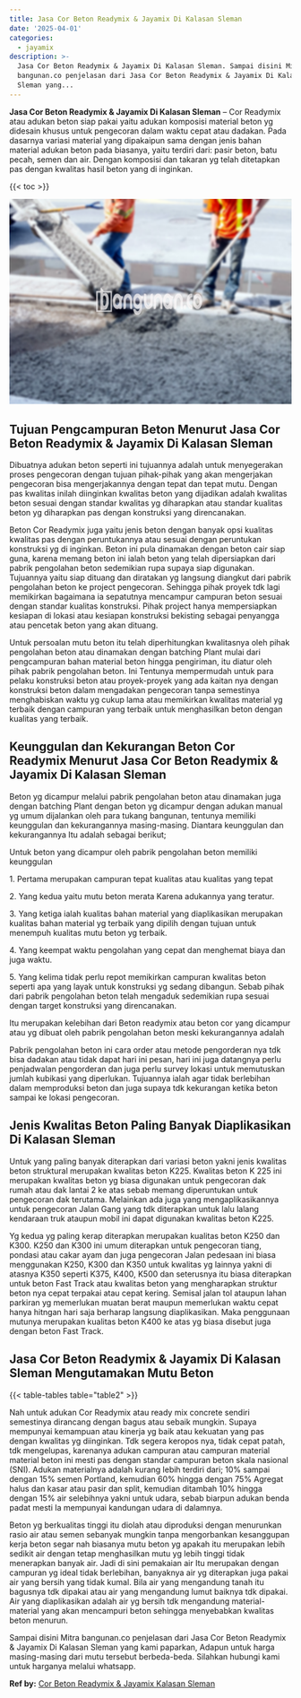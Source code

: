 ```yaml
---
title: Jasa Cor Beton Readymix & Jayamix Di Kalasan Sleman
date: '2025-04-01'
categories:
  - jayamix
description: >-
  Jasa Cor Beton Readymix & Jayamix Di Kalasan Sleman. Sampai disini Mitra
  bangunan.co penjelasan dari Jasa Cor Beton Readymix & Jayamix Di Kalasan
  Sleman yang...
---
```


**Jasa Cor Beton Readymix & Jayamix Di Kalasan Sleman** – Cor Readymix atau adukan beton siap pakai yaitu adukan komposisi material beton yg didesain khusus untuk pengecoran dalam waktu cepat atau dadakan. Pada dasarnya variasi material yang dipakaipun sama dengan jenis bahan material adukan beton pada biasanya, yaitu terdiri dari: pasir beton, batu pecah, semen dan air. Dengan komposisi dan takaran yg telah ditetapkan pas dengan kwalitas hasil beton yang di inginkan.

{{< toc >}}

![Jasa Cor Beton Readymix & Jayamix Di Kalasan Sleman](/images/jasa-cor-readymix-04.png)

## Tujuan Pengcampuran Beton Menurut Jasa Cor Beton Readymix & Jayamix Di Kalasan Sleman

Dibuatnya adukan beton seperti ini tujuannya adalah untuk menyegerakan proses pengecoran dengan tujuan pihak-pihak yang akan mengerjakan pengecoran bisa mengerjakannya dengan tepat dan tepat mutu. Dengan pas kwalitas inilah diinginkan kwalitas beton yang dijadikan adalah kwalitas beton sesuai dengan standar kwalitas yg diharapkan atau standar kualitas beton yg diharapkan pas dengan konstruksi yang direncanakan.

Beton Cor Readymix juga yaitu jenis beton dengan banyak opsi kualitas kwalitas pas dengan peruntukannya atau sesuai dengan peruntukan konstruksi yg di inginkan. Beton ini pula dinamakan dengan beton cair siap guna, karena memang beton ini ialah beton yang telah dipersiapkan dari pabrik pengolahan beton sedemikian rupa supaya siap digunakan. Tujuannya yaitu siap dituang dan diratakan yg langsung diangkut dari pabrik pengolahan beton ke project pengecoran. Sehingga pihak proyek tdk lagi memikirkan bagaimana ia sepatutnya mencampur campuran beton sesuai dengan standar kualitas konstruksi. Pihak project hanya mempersiapkan kesiapan di lokasi atau kesiapan konstruksi bekisting sebagai penyangga atau pencetak beton yang akan dituang.

Untuk persoalan mutu beton itu telah diperhitungkan kwalitasnya oleh pihak pengolahan beton atau dinamakan dengan batching Plant mulai dari pengcampuran bahan material beton hingga pengiriman, itu diatur oleh pihak pabrik pengolahan beton. Ini Tentunya mempermudah untuk para pelaku konstruksi beton atau proyek-proyek yang ada kaitan nya dengan konstruksi beton dalam mengadakan pengecoran tanpa semestinya menghabiskan waktu yg cukup lama atau memikirkan kwalitas material yg terbaik dengan campuran yang terbaik untuk menghasilkan beton dengan kualitas yang terbaik.

## Keunggulan dan Kekurangan Beton Cor Readymix Menurut Jasa Cor Beton Readymix & Jayamix Di Kalasan Sleman

Beton yg dicampur melalui pabrik pengolahan beton atau dinamakan juga dengan batching Plant dengan beton yg dicampur dengan adukan manual yg umum dijalankan oleh para tukang bangunan, tentunya memiliki keunggulan dan kekurangannya masing-masing. Diantara keunggulan dan kekurangannya Itu adalah sebagai berikut;

Untuk beton yang dicampur oleh pabrik pengolahan beton memiliki keunggulan

1\. Pertama merupakan campuran tepat kualitas atau kualitas yang tepat

2\. Yang kedua yaitu mutu beton merata Karena adukannya yang teratur.

3\. Yang ketiga ialah kualitas bahan material yang diaplikasikan merupakan kualitas bahan material yg terbaik yang dipilih dengan tujuan untuk menempuh kualitas mutu beton yg terbaik.

4\. Yang keempat waktu pengolahan yang cepat dan menghemat biaya dan juga waktu.

5\. Yang kelima tidak perlu repot memikirkan campuran kwalitas beton seperti apa yang layak untuk konstruksi yg sedang dibangun. Sebab pihak dari pabrik pengolahan beton telah mengaduk sedemikian rupa sesuai dengan target konstruksi yang direncanakan.

Itu merupakan kelebihan dari Beton readymix atau beton cor yang dicampur atau yg dibuat oleh pabrik pengolahan beton meski kekurangannya adalah

Pabrik pengolahan beton ini cara order atau metode pengorderan nya tdk bisa dadakan atau tidak dapat hari ini pesan, hari ini juga datangnya perlu penjadwalan pengorderan dan juga perlu survey lokasi untuk memutuskan jumlah kubikasi yang diperlukan. Tujuannya ialah agar tidak berlebihan dalam memproduksi beton dan juga supaya tdk kekurangan ketika beton sampai ke lokasi pengecoran.

## Jenis Kwalitas Beton Paling Banyak Diaplikasikan Di Kalasan Sleman

Untuk yang paling banyak diterapkan dari variasi beton yakni jenis kwalitas beton struktural merupakan kwalitas beton K225. Kwalitas beton K 225 ini merupakan kwalitas beton yg biasa digunakan untuk pengecoran dak rumah atau dak lantai 2 ke atas sebab memang diperuntukan untuk pengecoran dak terutama. Melainkan ada juga yang mengaplikasikannya untuk pengecoran Jalan Gang yang tdk diterapkan untuk lalu lalang kendaraan truk ataupun mobil ini dapat digunakan kwalitas beton K225.

Yg kedua yg paling kerap diterapkan merupakan kualitas beton K250 dan K300. K250 dan K300 ini umum diterapkan untuk pengecoran tiang, pondasi atau cakar ayam dan juga pengecoran Jalan pedesaan ini biasa menggunakan K250, K300 dan K350 untuk kwalitas yg lainnya yakni di atasnya K350 seperti K375, K400, K500 dan seterusnya itu biasa diterapkan untuk beton Fast Track atau kwalitas beton yang mengharapkan struktur beton nya cepat terpakai atau cepat kering. Semisal jalan tol ataupun lahan parkiran yg memerlukan muatan berat maupun memerlukan waktu cepat hanya hitngan hari saja berharap langsung diaplikasikan. Maka penggunaan mutunya merupakan kualitas beton K400 ke atas yg biasa disebut juga dengan beton Fast Track.

## Jasa Cor Beton Readymix & Jayamix Di Kalasan Sleman Mengutamakan Mutu Beton

{{< table-tables table="table2" >}}

Nah untuk adukan Cor Readymix atau ready mix concrete sendiri semestinya dirancang dengan bagus atau sebaik mungkin. Supaya mempunyai kemampuan atau kinerja yg baik atau kekuatan yang pas dengan kwalitas yg diinginkan. Tdk segera keropos nya, tidak cepat patah, tdk mengelupas, karenanya adukan campuran atau campuran material material beton ini mesti pas dengan standar campuran beton skala nasional (SNI). Adukan materialnya adalah kurang lebih terdiri dari; 10% sampai dengan 15% semen Portland, kemudian 60% hingga dengan 75% Agregat halus dan kasar atau pasir dan split, kemudian ditambah 10% hingga dengan 15% air selebihnya yakni untuk udara, sebab biarpun adukan benda padat mesti Ia mempunyai kandungan udara di dalamnya.

Beton yg berkualitas tinggi itu diolah atau diproduksi dengan menurunkan rasio air atau semen sebanyak mungkin tanpa mengorbankan kesanggupan kerja beton segar nah biasanya mutu beton yg apakah itu merupakan lebih sedikit air dengan tetap menghasilkan mutu yg lebih tinggi tidak menerapkan banyak air. Jadi di sini pemakaian air Itu merupakan dengan campuran yg ideal tidak berlebihan, banyaknya air yg diterapkan juga pakai air yang bersih yang tidak kumal. Bila air yang mengandung tanah itu bagusnya tdk dipakai atau air yang mengandung lumut baiknya tdk dipakai. Air yang diaplikasikan adalah air yg bersih tdk mengandung material-material yang akan mencampuri beton sehingga menyebabkan kwalitas beton menurun.

Sampai disini Mitra bangunan.co penjelasan dari Jasa Cor Beton Readymix & Jayamix Di Kalasan Sleman yang kami paparkan, Adapun untuk harga masing-masing dari mutu tersebut berbeda-beda. Silahkan hubungi kami untuk harganya melalui whatsapp.

**Ref by:** [Cor Beton Readymix & Jayamix Kalasan Sleman](https://id.wikipedia.org/wiki/Cor)
